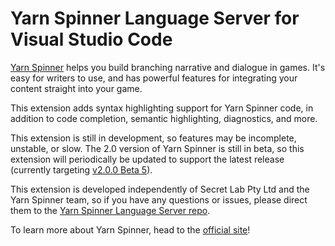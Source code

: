 # Yarn Spinner Language Server for Visual Studio Code

[Yarn Spinner](https://yarnspinner.dev) helps you build branching narrative and dialogue in games. It's easy for writers to use, and has powerful features for integrating your content straight into your game.

This extension adds syntax highlighting support for Yarn Spinner code, in addition to code completion, semantic highlighting, diagnostics, and more. 

This extension is still in development, so features may be incomplete, unstable, or slow. The 2.0 version of Yarn Spinner is still in beta, so this extension will periodically be updated to support the latest release (currently targeting [v2.0.0 Beta 5](https://github.com/YarnSpinnerTool/YarnSpinner/releases/tag/v2.0.0-beta5)).

This extension is developed independently of Secret Lab Pty Ltd and the Yarn Spinner team, so if you have any questions or issues, please direct them to the [Yarn Spinner Language Server repo](https://github.com/pappleby/YarnSpinnerLanguageServer).

To learn more about Yarn Spinner, head to the [official site](https://yarnspinner.dev)!